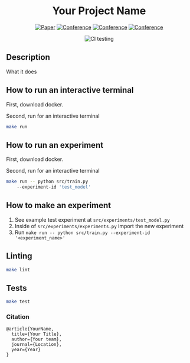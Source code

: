 <div align="center">    
 
# Your Project Name

[![Paper](http://img.shields.io/badge/paper-arxiv.1001.2234-B31B1B.svg)](https://www.nature.com/articles/nature14539)
[![Conference](http://img.shields.io/badge/NeurIPS-2019-4b44ce.svg)](https://papers.nips.cc/book/advances-in-neural-information-processing-systems-31-2018)
[![Conference](http://img.shields.io/badge/ICLR-2019-4b44ce.svg)](https://papers.nips.cc/book/advances-in-neural-information-processing-systems-31-2018)
[![Conference](http://img.shields.io/badge/AnyConference-year-4b44ce.svg)](https://papers.nips.cc/book/advances-in-neural-information-processing-systems-31-2018)

<!--
ARXIV
[![Paper](http://img.shields.io/badge/arxiv-math.co:1480.1111-B31B1B.svg)](https://www.nature.com/articles/nature14539)
-->

![CI testing](https://github.com/PyTorchLightning/deep-learning-project-template/workflows/CI%20testing/badge.svg?branch=master&event=push)

<!--
Conference
-->
</div>
 
## Description   
What it does

## How to run an interactive terminal

First, download docker.

Second, run for an interactive terminal

```bash
make run
```

## How to run an experiment

First, download docker.

Second, run for an interactive terminal

```bash
make run -- python src/train.py
    --experiment-id 'test_model'
```

## How to make an experiment

1. See example test experiment at `src/experiments/test_model.py`
2. Inside of `src/experiments/experiments.py` import the new experiment
3. Run `make run -- python src/train.py --experiment-id '<experiment_name>'`

## Linting

```bash
make lint
```

## Tests

```bash
make test
```

### Citation

```
@article{YourName,
  title={Your Title},
  author={Your team},
  journal={Location},
  year={Year}
}
```
